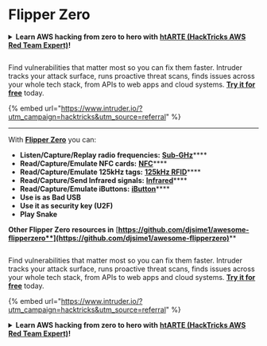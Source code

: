 # Flipper Zero

<details>

<summary><strong>Learn AWS hacking from zero to hero with</strong> <a href="https://training.hacktricks.xyz/courses/arte"><strong>htARTE (HackTricks AWS Red Team Expert)</strong></a><strong>!</strong></summary>

* Do you work in a **cybersecurity company**? Do you want to see your **company advertised in HackTricks**? or do you want to have access to the **latest version of the PEASS or download HackTricks in PDF**? Check the [**SUBSCRIPTION PLANS**](https://github.com/sponsors/carlospolop)!
* Discover [**The PEASS Family**](https://opensea.io/collection/the-peass-family), our collection of exclusive [**NFTs**](https://opensea.io/collection/the-peass-family)
* Get the [**official PEASS & HackTricks swag**](https://peass.creator-spring.com)
* **Join the** [**💬**](https://emojipedia.org/speech-balloon/) [**Discord group**](https://discord.gg/hRep4RUj7f) or the [**telegram group**](https://t.me/peass) or **follow** me on **Twitter** 🐦[**@carlospolopm**](https://twitter.com/hacktricks_live)**.**
* **Share your hacking tricks by submitting PRs to the** [**hacktricks repo**](https://github.com/carlospolop/hacktricks) **and** [**hacktricks-cloud repo**](https://github.com/carlospolop/hacktricks-cloud).

</details>

<figure><img src="/.gitbook/assets/image (675).png" alt=""><figcaption></figcaption></figure>

Find vulnerabilities that matter most so you can fix them faster. Intruder tracks your attack surface, runs proactive threat scans, finds issues across your whole tech stack, from APIs to web apps and cloud systems. [**Try it for free**](https://www.intruder.io/?utm\_source=referral\&utm\_campaign=hacktricks) today.

{% embed url="https://www.intruder.io/?utm_campaign=hacktricks&utm_source=referral" %}

***

With [**Flipper Zero**](https://flipperzero.one/) you can:

* **Listen/Capture/Replay radio frequencies:** [**Sub-GHz**](fz-sub-ghz.md)****
* **Read/Capture/Emulate NFC cards:** [**NFC**](fz-nfc.md)****
* **Read/Capture/Emulate 125kHz tags:** [**125kHz RFID**](fz-125khz-rfid.md)****
* **Read/Capture/Send Infrared signals:** [**Infrared**](fz-infrared.md)****
* **Read/Capture/Emulate iButtons:** [**iButton**](../ibutton.md)****
* **Use is as Bad USB**
* **Use it as security key (U2F)**
* **Play Snake**

**Other Flipper Zero resources in** [**https://github.com/djsime1/awesome-flipperzero**](https://github.com/djsime1/awesome-flipperzero)****

<figure><img src="/.gitbook/assets/image (675).png" alt=""><figcaption></figcaption></figure>

Find vulnerabilities that matter most so you can fix them faster. Intruder tracks your attack surface, runs proactive threat scans, finds issues across your whole tech stack, from APIs to web apps and cloud systems. [**Try it for free**](https://www.intruder.io/?utm\_source=referral\&utm\_campaign=hacktricks) today.

{% embed url="https://www.intruder.io/?utm_campaign=hacktricks&utm_source=referral" %}


<details>

<summary><strong>Learn AWS hacking from zero to hero with</strong> <a href="https://training.hacktricks.xyz/courses/arte"><strong>htARTE (HackTricks AWS Red Team Expert)</strong></a><strong>!</strong></summary>

* Do you work in a **cybersecurity company**? Do you want to see your **company advertised in HackTricks**? or do you want to have access to the **latest version of the PEASS or download HackTricks in PDF**? Check the [**SUBSCRIPTION PLANS**](https://github.com/sponsors/carlospolop)!
* Discover [**The PEASS Family**](https://opensea.io/collection/the-peass-family), our collection of exclusive [**NFTs**](https://opensea.io/collection/the-peass-family)
* Get the [**official PEASS & HackTricks swag**](https://peass.creator-spring.com)
* **Join the** [**💬**](https://emojipedia.org/speech-balloon/) [**Discord group**](https://discord.gg/hRep4RUj7f) or the [**telegram group**](https://t.me/peass) or **follow** me on **Twitter** 🐦[**@carlospolopm**](https://twitter.com/hacktricks_live)**.**
* **Share your hacking tricks by submitting PRs to the** [**hacktricks repo**](https://github.com/carlospolop/hacktricks) **and** [**hacktricks-cloud repo**](https://github.com/carlospolop/hacktricks-cloud).

</details>
